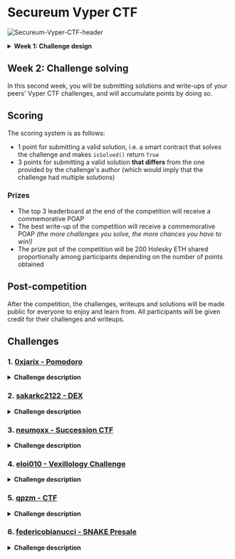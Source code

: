 # Secureum Vyper CTF

![Secureum-Vyper-CTF-header](img/Secureum-Vyper-CTF-header.png)

<details>
<summary><b>Week 1: Challenge design</b></summary>

If you are reading this, congratulations! You have made it to the top 16 of RACE-26 and are officially participating in the Secureum Vyper CTF!

## What is this about?

The: Secureum Vyper CTF is a collaborative competition where you will design and submit an original CTF challenge written in Vyper and deployed on the Holesky testnet.

## Week 1: Challenge design

In this first week, you will be designing and submitting a CTF challenge completely written in Vyper and deployed on the Holesky testnet (use the following RPC endpoint: `https://ethereum-holesky.publicnode.com/`).

### Frameworks

To do so, you can use any framework or tool you want, such as:

- [Foundry](https://book.getfoundry.sh/), through [pcaversaccio](https://github.com/pcaversaccio)'s [`VyperDeployer.sol`](https://github.com/pcaversaccio/snekmate/blob/main/lib/utils/VyperDeployer.sol)
- [Brownie](https://eth-brownie.readthedocs.io/en/stable/)
- [ApeWorkX](https://docs.apeworx.io/), through the [`ape-vyper`](https://github.com/ApeWorX/ape-vyper) plugin
- [Hardhat](https://hardhat.org/docs), through the [`hardhat-vyper`](https://hardhat.org/hardhat-runner/plugins/nomiclabs-hardhat-vyper) plugin
- [Remix IDE](https://remix.ethereum.org/), through the `vyper-plugin` (see [the plugins list](https://remix-ide.readthedocs.io/en/latest/plugin_list.html))

### `vyper` compiler

If it's your first time working with Vyper, or generally any kind of `python`-based project, you might want to install the `vyper` compiler and its dependencies in a virtual environment. To do so, you can follow the instructions in the [Vyper documentation](https://docs.vyperlang.org/en/latest/installing-vyper.html#creating-a-virtual-environment).

### Submission

To submit your challenge, you will need to create a private repository in your GitHub account and invite [luksgrin](https://github.com/luksgrin) as collaborator. The repository should contain:

- A `README.md` file with a description of the challenge (title, story...), the solution, and the contract's address on the Holesky testnet (there's no need to verify the source code, but feel free to do so if you want to)
- The source code of your challenge in a `src/` directory

It is recommended that you use a framework that allows you to write tests for your challenge, but it is not mandatory. If you do write tests, you can include them in a `test/` directory.

For the sake of consistency, all challenges must implement the `IVyperSecureumCTF` interface, which is defined as follows:

```python
@external
def isSolved() -> bool:
    """
    Returns whether the challenge has been solved or not.
    """
    pass
```

### Evaluation

The challenge will be considered valid if it is solvable by (at least) the solution you provide. If deemed solvable, the challenge will be added to the roster of challenges for the second week of the competition.

## Example

To give you an idea of a valid submission, head over to the [`example`](example) directory.

</details>

## Week 2: Challenge solving

In this second week, you will be submitting solutions and write-ups of your peers' Vyper CTF challenges, and will accumulate points by doing so.

## Scoring

The scoring system is as follows:

- 1 point for submitting a valid solution, i.e. a smart contract that solves the challenge and makes `isSolved()` return `True`
- 3 points for submitting a valid solution **that differs** from the one provided by the challenge's author (which would imply that the challenge had multiple solutions)

### Prizes

- The top 3 leaderboard at the end of the competition will receive a commemorative POAP
- The best write-up of the competition will receive a commemorative POAP _(the more challenges you solve, the more chances you have to win!)_
- The prize pot of the competition will be 200 Holesky ETH shared proportionally among participants depending on the number of points obtained

## Post-competition

After the competition, the challenges, writeups and solutions will be made public for everyone to enjoy and learn from. All participants will be given credit for their challenges and writeups.

## Challenges

### 1. [0xjarix - Pomodoro](./challenges/src/0xjarix-pomodoro/)

<details>
<summary><b>Challenge description</b></summary>

There's a new Work-To-Earn in town.

Get your **PomodoroNFT** so you're eligible for rewards on the Pomodoro DApp.

You might have heard of the "_Pomodoro Technique_" if you're all about being productive in your work, nonetheless here's a quick explanation:

Usually people work for 5 hours straight, lose efficiency as time goes on due to lack of focus, and get 1 hour of rest afterwards. The Pomodoro technique consists of highly efficient working shifts of 25 minutes followed by 5 minutes of rest as people find it difficult to focus for more than 25 minutes. The Pomodoro DApp incentivizes the use of the Pomodoro technique by awarding users with some ETH provided they own a PomodoroNFT. For every 25 minute of work, the user receives 0.000001 ETH.

The NFT costs `0.1 ether`, and the reward is `1e12`.

For flexibility purposes, the length of the pause is not fixed, although it is recommended that users spend exactly 5 minutes. The user can pause whenever they want for emergency purposes.

Could you drain the Pomodoro contract's funds?

_Access the test script [here](./challenges/test/0xjarix-pomodoro/PomodoroCTFTest.t.sol). Remember, to run this script you must execute:_

```bash 
forge test --match-path test/0xjarix-pomodoro/PomodoroCTFTest.t.sol
```

_**Note**: This challenge requires vyper compiler version `0.3.9`. Make sure you have the appropriate virtual environment set up for compilation!_

</details>

### 2. [sakarkc2122 - DEX](./challenges/src/sakarkc2122-dex/)

<details>
<summary><b>Challenge description</b></summary>

There is a DEX contract written using the Vyper programming language. The contract `dex.vy` creates a dex for swapping two tokens. The contract `Tokens` creates the ERC20 token. For this CTF, when you deploy and get the contract instance:

1. You get 100 T1 and 100 T2.
2. The Dex contract gets 1000 T1 and 1000 T2. 

Could you steal all T1 and T2 tokens from the Dex contract?

_Access the test script [here](./challenges/test/sakarkc2122-dex/SakarDEXCTFTest.t.sol). Remember, to run this script you must execute:_

```bash 
forge test --match-path test/sakarkc2122-dex/SakarDEXCTFTest.t.sol
```

_**Note**: This challenge requires vyper compiler version `0.3.10`. Make sure you have the appropriate virtual environment set up for compilation!_

</details>


### 3. [neumoxx - Succession CTF](./challenges/src/neumoxx-succession/)

<details>
<summary><b>Challenge description</b></summary>

```
-----------------------------------------=----==----------------------------------------------
---------------------------------==+=+*##%%%%%**%%%#*=----------------------------------------
---------------------------------=%@@@@@@@@@@@@@@@@@@@@@%++==---------------------------------
--------------------------------=*%@@@@@@@@@@@@@@@@@@@@@@@@@%#*#==----=-----------------------
------------------------------=-+@@@@@@%%@@@@@@@@@@%%%%@@@@@@@@@@@@@#+------------------------
-------------------------------=*@@%%%%%@@%@@@@@%%%@@%@%%@@@@@@@@@@@@%#=-=-----------=-=------
----------------------------===*%%##%%%%@%@@@@@@@@@@@@@%%%@@@@@@@@@@@@@%+==-------------------
-----------------------------=+#%%%%@@@@@@@@@@@@@@@@@@@@@@@@@@@@@@@@@@@@@*-=-------==---------
---------------------------==#%@@@@@@@@@@@@@@@@@@@@@@@@@@@@@@@@@@@@@@@@@@@#---=---------------
---------------------------=+%@@@@@@@@@@@@@@@@@@@@@@@@@@@@@@@@@@@@@@@@@@@@%#=---=----==-------
------------------------==**%@@@@@@@@@@@@@@@@@@@@@@@@@%@@@@@@@@@@@@@@@@@@@@#----=-=-====-----=
-------------------------=+#%@@@@@@@@@@@@@@@@@@@%%@%%%%%%%@%@@@@@@@@@@@@@@%%------==------=--=
-------------------------+%%%%%@@@@@@@@@@@@%@@%%%@%%%%%%%@@@@%%@@@@@@@@@@%%%%%%%%%%%%%##**++==
-----------------------=-*%%@@@%%%%%%@@@@@@@@@@@@@%%%%%%%%@@%@@%%@@@@@@%@@%##%%%%%%%%%%%%%%%%%
-----------------------==#%%%@@@@@%%@@@@@@@%%%%%%%%%#####%@@@@@#%%%%##%%%%%##%%%%%%%%%%%%%%%%%
------------------------=*%%%@@@@@%@@@%%%%#%@@@@@%%%%%%%%%@@@@@%%%####+**#%%#%%%%%%%%%%%%%%%%%
-------------------------+@@%%%%%%%##%@@@@@@#***#%%%%%%%%@%%%%%#@@@%%*++++*#%#%%%%%%%%%%%%%%%%
-------------------------#%**#%#*+#%=++#***+****+*####%%%%%%#*#%*+++=++++=+*##%###############
------------------------+**#**+===*#+----==+***##+****#%%%%%##*****-+=:-=+#+*##########%%#%%%%
-------------------------=***=---=*%*=-:--:::-=+*****%%%%%%%%#%##*++-:--:-*%*######%%%%%%%%%%%
--------------------------+::::--+%@%*+---=++==-=--==*#%%%%#%###*++-:-==-:=-*##%%%%%%%%%%%%%%%
--------------------------=*****+%@%%#*++=++**#%%%%@%%%%%#****++==+-::--++--###%%%%%%%%%%%%%%%
--------------------------+#****%@@%%###*****##%%%%%%%%#%#***++=++=+::--#+#+##############%%%%
--------------------------*##**#%@@%%%##***#%%@%%%%###*#####***#*+==:+##==**###########*****##
--------------------------+#**#%@@@@%%@%%+#%%@@@%#****#%%####%%%#**-####*#=+############******
--------------------------=++*%####*****##%#%%%%%###%%%##%%#%%%%##=*%%%%*--=###############***
---------------------------**%#+*++=:::=-=@%*#%#%%%%%%%%%%#%%%%%#*@%%%#+--++##################
----------------------=-=-=##%%%*+=*#%@@@@@@%**#%############%%#*#*##*=--=*###****############
-------------=++*=-=-------#%@@@%%%%@@@@@@@@@@@+**##%%#*+*####*+%+-:--+-.:*************#######
----------#@@@@@@@@@@@@@@@@@@@@@@@+=+++*#%%%%@@@@*#%%%##*+***+=%#---=*=...:+**************####
--------=@@@@@@@@@@@@@@@@@%@@@@@@@@+-++++==--=*%%%%%####***+=#%#---+*+...:::::+****+==++++==-:
------:@@@@@@@@@@@@%#@@@@@%@@@@@@@@%+*#**+++++++*%%##***++=+%%#--=*+=::::::::::::-::::::::::::
-----+@@@%*##@@@@%@%%%@@@@@#@@@%%%%#*+**+++****####*++=+=+#%%+-+=*@@::::::::::-:::::::::::::--
----%@@@@%#+-=**%@%%++%@%%%*%@@%%%#=.-*%%%%@@@@@@%%*=+*++%%#===+*%%::::::::----::::::::::::---
---@@@%%%#*=-::*#%%%*:#%%##-#@%#**+.:.:.:*%@@%%%@@%+=#**##===*+*@+:::::::-------::::::::::----
-=@@%%%%#+===:--**++-.-*###:#%%#-:-+*++:...:-*%@%%%+#*++==+*++%@+:-::-:---------::::::::------
%@@%%%*+++==--:=+++=::=#*+=.=%%#=-==+*#*##=:...:+*+++==+*%@@@@@=:--:---:-------.::::::--------
@@%%+*+*+======+=+=--:-***=::-=====++***#*###%#=...-##@@@@@@@@%:----::------:.::::::----------
%#+=.##*++=====#---==-==*=======++++++*+++***++=--#--@@@@@@@@%:-----------:.::-:::::-----::--:
@#--=+++++=-=++============-:----==========--:::*#@@+=@@@@@@@-------------:::-:::---=-:::..:::
%#*+--::==+++++++======--------::::::::#+:::::+%@@@@@:%@@@@@#-------------:::::::---:.....::..
#**++*--:.===+=====-----------::::::-:=#+=:.=*=+@@@@@@.@@@@@:---------------:::::-:......:::..
#**+++++-::::----------------:::::::::##:.-===+++=*@@@:*@@@----------------::::--:......::....
*+++++===--::-:===-=-------::::::-:::.#=..=+=-::--...@@.@@*:---------:-----::::--:.....:::...:
*+==---------::.:-==----------:::-::..#....::::---:....:@@:---------------.:::---......:...:-:
**++++==------==:.:=-------------:::..*...-:-::::::..--+::---------------.::::-:::....::::::--
**+++==------===---..-----------:::...+.:-:::..::::-==@@#---------------:::::-:::....::::::::-
**++=-=-=---=====---:.:--------:::...-=:+:::...:::::@@@@---------------:::::---::....::...::--
+++=:.=------=--------:.------:::...=:--.:....::::*@@@@-:--------------:::-:--::.........::---
=-:..==-------=--------:.:::::::...==:-+-=:::::-%#@@@@#:--------------:::::-::::.......:::--:-
:::.------------=--=----:..::::...=+-:=:-:-::=@@@@@@@@---------------::::-----:::.....::::-::-
```

Henry senior has setup a meeting with his three children: Marion, Anna and Henry junior. About to retire after a very successful business activity throughout his life, he has decided to retire and divide his 30_000 shares of the company giving his kids 10_000 shares each. For this, 
they just have to sign the document and receive their piece of the pie.

But you (Henry Junior) have other plans. You wants everything. Will you be able to get the full 30_000 shares of the company?

_Access the test script [here](./challenges/test/neumoxx-succession/SuccessionCTFTest.t.sol). Remember, to run this script you must execute:_

```bash 
forge test --match-path test/neumoxx-succession/SuccessionCTFTest.t.sol
```

_**Note**: This challenge requires vyper compiler version `0.3.0`. Make sure you have the appropriate virtual environment set up for compilation!_

</details>

### 4. [eloi010 - Vexillology Challenge](./challenges/src/eloi010-vexillology/)

<details>
<summary><b>Challenge description</b></summary>

In the Vexillology Challenge, players strive to capture the flag of a specific country, showcasing their expertise in Vyper and tactical gameplay. Can you capture the flag of the country?

_Access the test script [here](./challenges/test/eloi010-vexillology/VexillologyTest.t.sol). Remember, to run this script you must execute:_

```bash 
forge test --match-path test/eloi010-vexillology/VexillologyTest.t.sol
```

_**Note**: This challenge requires vyper compiler version `0.3.10`. Make sure you have the appropriate virtual environment set up for compilation!_

</details>

### 5. [qpzm - CTF](./challenges/src/qzpm/)

<details>
<summary><b>Challenge description</b></summary>

...

_Access the test script [here](./challenges/test/qzpm/CTFTest.t.sol). Remember, to run this script you must execute:_

```bash 
forge test --match-path test/qzpm/CTFTest.t.sol
```

_**Note**: This challenge requires vyper compiler version `0.3.0`. Make sure you have the appropriate virtual environment set up for compilation!_

</details>

### 6. [federicobianucci - SNAKE Presale](./challenges/src/federicobianucci-SNAKE-presale/)

<details>
<summary><b>Challenge description</b></summary>

SNAKE the vyper king is born!

Buy `$SNAKE` tokens, the new `$DOGE` written in vyper! You can also refer your friends paying gas for them and get 5% of their purchase!

100 ETH has been deposited in this contract. If there was only a way to get it out before the presale ends...

_Access the test script [here](./challenges/test/federicobianucci-SNAKE-presale/SNAKEPresaleTest.t.sol). Remember, to run this script you must execute:_

```bash 
forge test --match-path test/federicobianucci-SNAKE-presale/SNAKEPresaleTest.t.sol
```

_**Note**: This challenge requires vyper compiler version `0.3.7`. Make sure you have the appropriate virtual environment set up for compilation!_

</details>